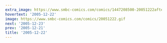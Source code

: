 ```yaml
---
extra_image: https://www.smbc-comics.com/comics/1447208500-20051222after.png
hovertext: '2005-12-22'
image: https://www.smbc-comics.com/comics/20051222.gif
next: '2005-12-23'
prev: '2005-12-21'
title: '2005-12-22'
---
```

